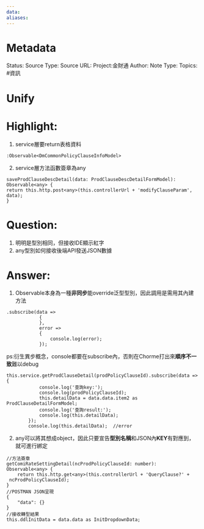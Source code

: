 ```yaml
---
data:
aliases:
---
```

# Metadata
Status:
Source Type:
Source URL:
Project:金財通
Author:
Note Type:
Topics:
#資訊 

# Unify


# Highlight:
1. service層要return表格資料
```
:Observable<DmCommonPolicyClauseInfoModel>
```
2. service層方法函數簽章為any
```
saveProdClauseDescDetail(data: ProdClauseDescDetailFormModel): Observable<any> {
return this.http.post<any>(this.controllerUrl + 'modifyClauseParam', data);
}
```
# Question:
1. 明明是型別相同，但接收IDE顯示紅字
2. any型別如何接收後端API發送JSON數據
# Answer:
1. Observable本身為一種**非同步**能override泛型型別，因此調用是需用其內建方法
```
.subscribe(data =>
            {
            },
            error =>
            {
                console.log(error);
            });
```
ps:衍生異步概念，console都要在subscribe內，否則在Chorme打出來**順序不一致**難以debug
```
this.service.getProdClauseDetail(prodPolicyClauseId).subscribe(data => {
            console.log('查詢key:');
            console.log(prodPolicyClauseId);            
            this.detailData = data.data.item2 as ProdClauseDetailFormModel;            
            console.log('查詢result:');
            console.log(this.detailData);
        });
        console.log(this.detailData);  //error
```
2. any可以將其想成object，因此只要宣告**型別名稱**和JSON內**KEY**有對應到，就可進行綁定
```
//方法簽章
getComiRateSettingDetail(ncProdPolicyClauseId: number): Observable<any> {
    return this.http.get<any>(this.controllerUrl + 'QueryClause?' +  ncProdPolicyClauseId);
}
//POSTMAN JSON呈現
{
	"data": {}
}
//接收轉型結果
this.ddlInitData = data.data as InitDropdownData;
```


